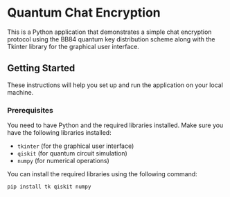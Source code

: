 # Quantum Chat Encryption

This is a Python application that demonstrates a simple chat encryption protocol using the BB84 quantum key distribution scheme along with the Tkinter library for the graphical user interface.

## Getting Started

These instructions will help you set up and run the application on your local machine.

### Prerequisites

You need to have Python and the required libraries installed. Make sure you have the following libraries installed:

- `tkinter` (for the graphical user interface)
- `qiskit` (for quantum circuit simulation)
- `numpy` (for numerical operations)

You can install the required libraries using the following command:

```bash
pip install tk qiskit numpy
